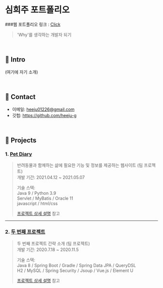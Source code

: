 # 심희주 포트폴리오    
###웹 포트폴리오 링크 :  [Click](https://mmm11271227.wixsite.com/dev2021)
>'Why'를 생각하는 개발자 되기   


</br>

## :pushpin: Intro
(여기에 자기 소개)

</br>

## :pushpin: Contact
- 이메일: heeju01226@gmail.com
- 깃헙: https://github.com/heeju-g

</br>

## :pushpin: Projects
### 1. [Pet Diary](https://github.com/heeju-g/2021.05.07_PetDiary_mybatis_servlet)
>반려동물과 함께하는 삶에 필요한 기능 및 정보를 제공하는 웹사이트 (팀 프로젝트)  
>개발 기간: 2021.04.12 ~ 2021.05.07
>  
>기술 스택:  
>Java 9 / Python 3.9   
>Servlet / MyBatis / Oracle 11    
>javascript / html/css
>  
>[프로젝트 상세 설명](https://github.com/heeju-g/2021.05.07_PetDiary_mybatis_servlet) 참고

---

### 2. [두 번째 프로젝트]()
>두 번째 프로젝트 간략 소개  (팀 프로젝트)  
>개발 기간: 2020.7.18 ~ 2020.11.5  
>  
>기술 스택:  
>Java 8 / Spring Boot / Gradle / Spring Data JPA / QueryDSL  
>H2 / MySQL / Spring Security / Jsoup / Vue.js / Element U  
>  
>[프로젝트 상세 설명](https://github.com) 참고



